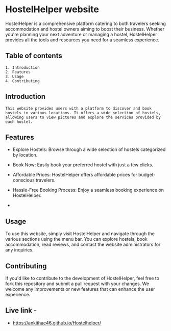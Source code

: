 
# HostelHelper website

HostelHelper is a comprehensive platform catering to both travelers seeking accommodation and hostel owners aiming to boost their business. Whether you're planning your next adventure or managing a hostel, HostelHelper provides all the tools and resources you need for a seamless experience.


## Table of contents
    
    1. Introduction
    2. Features
    3. Usage
    4. Contributing
## Introduction


    This website provides users with a platform to discover and book hostels in various locations. It offers a wide selection of hostels, allowing users to view pictures and explore the services provided by each hostel.
## Features

- Explore Hostels: Browse through a wide selection of hostels categorized by location.

- Book Now: Easily book your preferred hostel with just a few clicks.

- Affordable Prices: HostelHelper offers affordable prices for budget-conscious travelers.
- Hassle-Free Booking Process: Enjoy a seamless booking experience on HostelHelper.
- 



## Usage

To use this website, simply visit HostelHelper and navigate through the various sections using the menu bar. You can explore hostels, book accommodation, read reviews, and contact the website administrators for any inquiries.


## Contributing

If you'd like to contribute to the development of HostelHelper, feel free to fork this repository and submit a pull request with your changes. We welcome any improvements or new features that can enhance the user experience.

## Live link -
   
- https://ankithac46.github.io/Hostelhelper/

